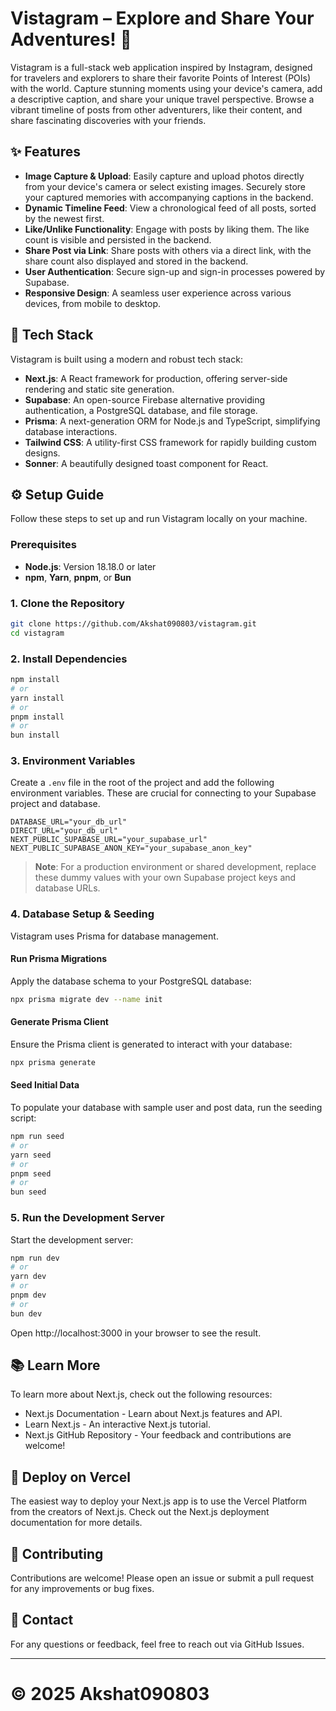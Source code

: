 # Vistagram – Explore and Share Your Adventures! 📸

Vistagram is a full-stack web application inspired by Instagram, designed for travelers and explorers to share their favorite Points of Interest (POIs) with the world. Capture stunning moments using your device's camera, add a descriptive caption, and share your unique travel perspective. Browse a vibrant timeline of posts from other adventurers, like their content, and share fascinating discoveries with your friends.

## ✨ Features

- **Image Capture & Upload**: Easily capture and upload photos directly from your device's camera or select existing images. Securely store your captured memories with accompanying captions in the backend.
- **Dynamic Timeline Feed**: View a chronological feed of all posts, sorted by the newest first.
- **Like/Unlike Functionality**: Engage with posts by liking them. The like count is visible and persisted in the backend.
- **Share Post via Link**: Share posts with others via a direct link, with the share count also displayed and stored in the backend.
- **User Authentication**: Secure sign-up and sign-in processes powered by Supabase.
- **Responsive Design**: A seamless user experience across various devices, from mobile to desktop.

## 🚀 Tech Stack

Vistagram is built using a modern and robust tech stack:

- **Next.js**: A React framework for production, offering server-side rendering and static site generation.
- **Supabase**: An open-source Firebase alternative providing authentication, a PostgreSQL database, and file storage.
- **Prisma**: A next-generation ORM for Node.js and TypeScript, simplifying database interactions.
- **Tailwind CSS**: A utility-first CSS framework for rapidly building custom designs.
- **Sonner**: A beautifully designed toast component for React.

## ⚙️ Setup Guide

Follow these steps to set up and run Vistagram locally on your machine.

### Prerequisites

- **Node.js**: Version 18.18.0 or later
- **npm**, **Yarn**, **pnpm**, or **Bun**

### 1. Clone the Repository

```bash
git clone https://github.com/Akshat090803/vistagram.git
cd vistagram
```

### 2. Install Dependencies

```bash
npm install
# or
yarn install
# or
pnpm install
# or
bun install
```

### 3. Environment Variables

Create a `.env` file in the root of the project and add the following environment variables. These are crucial for connecting to your Supabase project and database.

```env
DATABASE_URL="your_db_url"
DIRECT_URL="your_db_url"
NEXT_PUBLIC_SUPABASE_URL="your_supabase_url"
NEXT_PUBLIC_SUPABASE_ANON_KEY="your_supabase_anon_key"
```

> **Note**: For a production environment or shared development, replace these dummy values with your own Supabase project keys and database URLs.

### 4. Database Setup & Seeding

Vistagram uses Prisma for database management.

#### Run Prisma Migrations

Apply the database schema to your PostgreSQL database:

```bash
npx prisma migrate dev --name init
```

#### Generate Prisma Client

Ensure the Prisma client is generated to interact with your database:

```bash
npx prisma generate
```

#### Seed Initial Data

To populate your database with sample user and post data, run the seeding script:

```bash
npm run seed
# or
yarn seed
# or
pnpm seed
# or
bun seed
```

### 5. Run the Development Server

Start the development server:

```bash
npm run dev
# or
yarn dev
# or
pnpm dev
# or
bun dev
```

Open http://localhost:3000 in your browser to see the result.

## 📚 Learn More

To learn more about Next.js, check out the following resources:

- Next.js Documentation - Learn about Next.js features and API.
- Learn Next.js - An interactive Next.js tutorial.
- Next.js GitHub Repository - Your feedback and contributions are welcome!

## 🚀 Deploy on Vercel

The easiest way to deploy your Next.js app is to use the Vercel Platform from the creators of Next.js. Check out the Next.js deployment documentation for more details.


## 🙌 Contributing

Contributions are welcome! Please open an issue or submit a pull request for any improvements or bug fixes.

## 📧 Contact

For any questions or feedback, feel free to reach out via GitHub Issues.

---

# © 2025 Akshat090803
